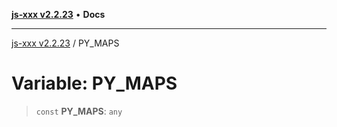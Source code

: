 [**js-xxx v2.2.23**](../README.md) • **Docs**

***

[js-xxx v2.2.23](../README.md) / PY\_MAPS

# Variable: PY\_MAPS

> `const` **PY\_MAPS**: `any`
